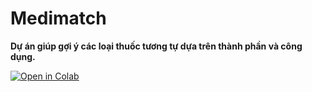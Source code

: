 # Medimatch
<b>Dự án giúp gợi ý các loại thuốc tương tự dựa trên thành phần và công dụng.</b>

[![Open in Colab](https://colab.research.google.com/assets/colab-badge.svg)](https://colab.research.google.com/github/devbernie/Medimatch/blob/main/Medimatch-final.ipynb)
